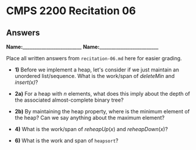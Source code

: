 # CMPS 2200 Recitation 06
## Answers

**Name:**_________________________
**Name:**_________________________


Place all written answers from `recitation-06.md` here for easier grading.



- **1)** Before we implement a heap, let's consider if we just maintain
 an unordered list/sequence. What is the work/span of *deleteMin* and *insert(x)*?

- **2a)** For a heap with $n$ elements, what does this imply about the depth of the associated almost-complete binary tree? 

- **2b)** By maintaining the heap property, where is the minimum element of
  the heap? Can we say anything about the maximum element?

- **4)** What is the work/span of *reheapUp*($x$) and *reheapDown*($x$)? 

- **6)** What is the work and span of `heapsort`?
